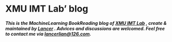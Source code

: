 # XMU IMT Lab’ blog

##### This is the MachineLearning BookReading blog of [XMU IMT Lab](http://imt.xmu.edu.cn) , create & maintained by [Lancer](https://lancerlian.github.io) . Advices and discussions are welcomed. Feel free to contact me via [lancerlian@126.com](lancerlian@126.com).
